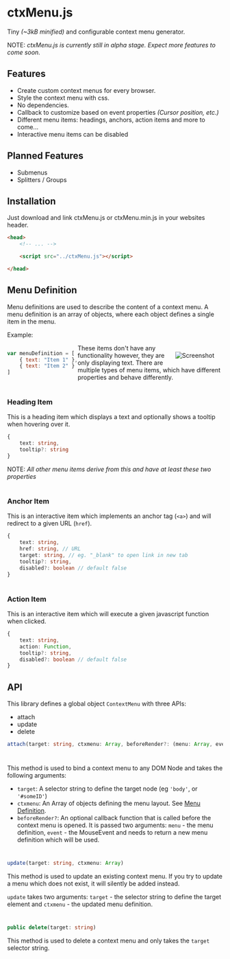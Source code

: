 # ctxMenu.js

Tiny _(~3kB minified)_ and configurable context menu generator.

NOTE: _ctxMenu.js is currently still in alpha stage. Expect more features to come soon._

## Features

- Create custom context menus for every browser.
- Style the context menu with css.
- No dependencies.
- Callback to customize based on event properties _(Cursor position, etc.)_
- Different menu items: headings, anchors, action items and more to come...
- Interactive menu items can be disabled

## Planned Features

- Submenus
- Splitters / Groups

## Installation

Just download and link ctxMenu.js or ctxMenu.min.js in your websites header.

```html
<head>
    <!-- ... -->

    <script src="../ctxMenu.js"></script>

</head>
```

## [](#Menu-Definition)Menu Definition

Menu definitions are used to describe the content of a context menu. A menu definition is an array of objects, where each object defines a single item in the menu.


Example:

<div style="dislpay: inline-block; float:right; margin: 3px 20px">

![Screenshot](https://raw.githubusercontent.com/nkappler/ctxmenu/master/doc/simpleMenu.png)

</div>
<div style="float: left">

```javascript
var menuDefinition = [
    { text: "Item 1" },
    { text: "Item 2" }
]
```

</div>

These items don't have any functionality however, they are only displaying text.
There are multiple types of menu items, which have different properties and behave differently.

#

### Heading Item

This is a heading item which displays a text and optionally shows a tooltip when hovering over it.

```typescript
{
    text: string,
    tooltip?: string
}
```

NOTE: _All other menu items derive from this and have at least these two properties_

#

### Anchor Item

This is an interactive item which implements an anchor tag (`<a>`) and will redirect to a given URL (`href`).

```typescript
{
    text: string,
    href: string, // URL
    target: string, // eg. "_blank" to open link in new tab
    tooltip?: string,
    disabled?: boolean // default false
}
```

#

### Action Item

This is an interactive item which will execute a given javascript function when clicked.

```typescript
{
    text: string,
    action: Function,
    tooltip?: string,
    disabled?: boolean // default false
}
```


## API

This library defines a global object `ContextMenu` with three APIs:

- attach
- update
- delete

```typescript
attach(target: string, ctxmenu: Array, beforeRender?: (menu: Array, event: MouseEvent) => Array)
```
#

This method is used to bind a context menu to any DOM Node and takes the following arguments:
- `target`: A selector string to define the target node (eg `'body'`, or `'#someID'`)
- `ctxmenu`: An Array of objects defining the menu layout. See [Menu Definition](#Menu-Definition).
- `beforeRender?`: An optional callback function that is called before the context menu is opened. It is passed two arguments: `menu` - the menu definition, `event` - the MouseEvent and needs to return a new menu definition which will be used.

#

```typescript
update(target: string, ctxmenu: Array)
```

This method is used to update an existing context menu. If you try to update a menu which does not exist, it will silently be added instead.

`update` takes two arguments: `target` - the selector string to define the target element and `ctxmenu` - the updated menu definition.

#

```typescript
public delete(target: string)
```
This method is used to delete a context menu and only takes the `target` selector string.
